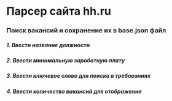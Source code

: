# Парсер сайта hh.ru
### Поиск вакансий и сохранение их в base.json файл
##### 1. Ввести название должности
##### 2. Ввести минимальную зароботную плату
##### 3. Ввести ключевое слово для поиска в требованиях
##### 4. Ввести количество вакансий для отображения